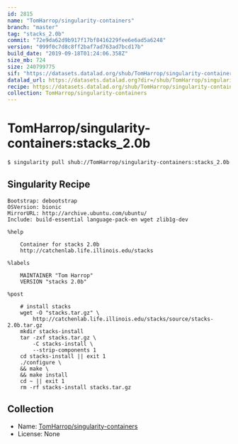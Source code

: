 ```yaml
---
id: 2815
name: "TomHarrop/singularity-containers"
branch: "master"
tag: "stacks_2.0b"
commit: "72e9da62d9b917f17bf8416229fee6e6ad5a6248"
version: "099f0c7d8c8ff2baf7ad763ad7bcd17b"
build_date: "2019-09-18T01:24:06.358Z"
size_mb: 724
size: 240799775
sif: "https://datasets.datalad.org/shub/TomHarrop/singularity-containers/stacks_2.0b/2019-09-18-72e9da62-099f0c7d/099f0c7d8c8ff2baf7ad763ad7bcd17b.simg"
datalad_url: https://datasets.datalad.org?dir=/shub/TomHarrop/singularity-containers/stacks_2.0b/2019-09-18-72e9da62-099f0c7d/
recipe: https://datasets.datalad.org/shub/TomHarrop/singularity-containers/stacks_2.0b/2019-09-18-72e9da62-099f0c7d/Singularity
collection: TomHarrop/singularity-containers
---
```


# TomHarrop/singularity-containers:stacks_2.0b

```bash
$ singularity pull shub://TomHarrop/singularity-containers:stacks_2.0b
```

## Singularity Recipe

```singularity
Bootstrap: debootstrap
OSVersion: bionic
MirrorURL: http://archive.ubuntu.com/ubuntu/
Include: build-essential language-pack-en wget zlib1g-dev

%help

    Container for stacks 2.0b
    http://catchenlab.life.illinois.edu/stacks

%labels

    MAINTAINER "Tom Harrop"
    VERSION "stacks 2.0b"

%post

    # install stacks
    wget -O "stacks.tar.gz" \
        http://catchenlab.life.illinois.edu/stacks/source/stacks-2.0b.tar.gz
    mkdir stacks-install
    tar -zxf stacks.tar.gz \
        -C stacks-install \
        --strip-components 1
    cd stacks-install || exit 1
    ./configure \
    && make \
    && make install
    cd ~ || exit 1
    rm -rf stacks-install stacks.tar.gz
```

## Collection

 - Name: [TomHarrop/singularity-containers](https://github.com/TomHarrop/singularity-containers)
 - License: None

